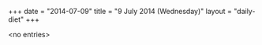+++
date = "2014-07-09"
title = "9 July 2014 (Wednesday)"
layout = "daily-diet"
+++

<p>&lt;no entries&gt;</p>